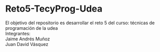 # Reto5-TecyProg-Udea
El objetivo del repositorio es desarrollar el reto 5 del curso: técnicas de programación de la udea
<br>
Integrantes: <br>
Jaime Andrés Muñoz <br>
Juan David Vásquez

